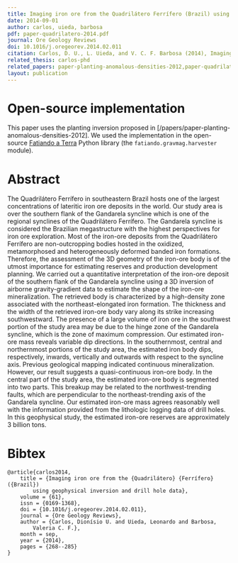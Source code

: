 ```yaml
---
title: Imaging iron ore from the Quadrilátero Ferrífero (Brazil) using geophysical inversion and drill hole data
date: 2014-09-01
author: carlos, uieda, barbosa
pdf: paper-quadrilatero-2014.pdf
journal: Ore Geology Reviews
doi: 10.1016/j.oregeorev.2014.02.011
citation: Carlos, D. U., L. Uieda, and V. C. F. Barbosa (2014), Imaging iron ore from the Quadrilátero Ferrífero (Brazil) using geophysical inversion and drill hole data, Ore Geology Reviews, 61, 268-285, doi:10.1016/j.oregeorev.2014.02.011
related_thesis: carlos-phd
related_papers: paper-planting-anomalous-densities-2012,paper-quadrilatero2-2016
layout: publication
---
```


# Open-source implementation

This paper uses the planting inversion proposed in
[/papers/paper-planting-anomalous-densities-2012].
We used the implementation in the open-source
[Fatiando a Terra](http://www.fatiando.org) Python library
(the `fatiando.gravmag.harvester` module).

# Abstract

The Quadrilátero Ferrífero in southeastern Brazil hosts one of the largest
concentrations of lateritic iron ore deposits in the world. Our study area is
over the southern flank of the Gandarela syncline which is one of the regional
synclines of the Quadrilátero Ferrífero. The Gandarela syncline is considered
the Brazilian megastructure with the highest perspectives for iron ore
exploration. Most of the iron-ore deposits from the Quadrilátero Ferrífero are
non-outcropping bodies hosted in the oxidized, metamorphosed and
heterogeneously deformed banded iron formations. Therefore, the assessment of
the 3D geometry of the iron-ore body is of the utmost importance for estimating
reserves and production development planning. We carried out a quantitative
interpretation of the iron-ore deposit of the southern flank of the Gandarela
syncline using a 3D inversion of airborne gravity-gradient data to estimate the
shape of the iron-ore mineralization. The retrieved body is characterized by a
high-density zone associated with the northeast-elongated iron formation. The
thickness and the width of the retrieved iron-ore body vary along its strike
increasing southwestward. The presence of a large volume of iron ore in the
southwest portion of the study area may be due to the hinge zone of the
Gandarela syncline, which is the zone of maximum compression. Our estimated
iron-ore mass reveals variable dip directions. In the southernmost, central and
northernmost portions of the study area, the estimated iron body dips,
respectively, inwards, vertically and outwards with respect to the syncline
axis. Previous geological mapping indicated continuous mineralization. However,
our result suggests a quasi-continuous iron-ore body. In the central part of
the study area, the estimated iron-ore body is segmented into two parts. This
breakup may be related to the northwest-trending faults, which are
perpendicular to the northeast-trending axis of the Gandarela syncline. Our
estimated iron-ore mass agrees reasonably well with the information provided
from the lithologic logging data of drill holes. In this geophysical study, the
estimated iron-ore reserves are approximately 3 billion tons.

# Bibtex

    @article{carlos2014,
        title = {Imaging iron ore from the {Quadrilátero} {Ferrífero} ({Brazil})
            using geophysical inversion and drill hole data},
        volume = {61},
        issn = {0169-1368},
        doi = {10.1016/j.oregeorev.2014.02.011},
        journal = {Ore Geology Reviews},
        author = {Carlos, Dionísio U. and Uieda, Leonardo and Barbosa,
            Valeria C. F.},
        month = sep,
        year = {2014},
        pages = {268--285}
    }
